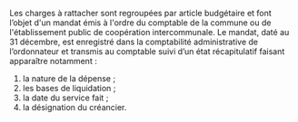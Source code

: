 Les charges à rattacher sont regroupées par article budgétaire et font l’objet d'un mandat émis à l'ordre du comptable de la commune ou de l'établissement public de coopération intercommunale.
Le mandat, daté au 31 décembre, est enregistré dans la comptabilité administrative de l’ordonnateur et transmis au comptable suivi d’un état récapitulatif faisant apparaître notamment :
1. la nature de la dépense ;
2. les bases de liquidation ;
3. la date du service fait ;
4. la désignation du créancier.